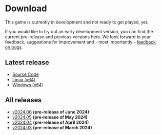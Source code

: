 # Download

This game is currently in development and not ready to get played, yet. 

If you would like to try out an early development version, you can find the current pre-release and previous versions
here. We look forward to your feedback, suggestions for improvement and - most importantly -
[feedback on bugs](https://github.com/Retro-Carnage-Team/retro-carnage/issues).

## Latest release

- [Source Code](http://www.retro-carnage.net/releases/v2024.06/Retro-Carnage-v2024.06-Code.zip)
- [Linux (x64)](http://www.retro-carnage.net/releases/v2024.06/Retro-Carnage-v2024.06-Linux.zip)
- [Windows (x64)](http://www.retro-carnage.net/releases/v2024.06/Retro-Carnage-v2024.06-Windows.zip)

## All releases

- [v2024.06](v2024.06.md) **(pre-release of June 2024)**
- [v2024.05](v2024.05.md) **(pre-release of May 2024)**
- [v2024.04](v2024.04.md) **(pre-release of April 2024)**
- [v2024.03](v2024.03.md) **(pre-release of March 2024)**

